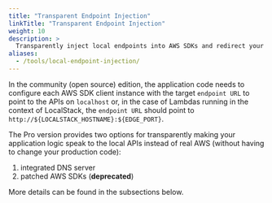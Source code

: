 ```yaml
---
title: "Transparent Endpoint Injection"
linkTitle: "Transparent Endpoint Injection"
weight: 10
description: >
  Transparently inject local endpoints into AWS SDKs and redirect your AWS calls to LocalStack
aliases:
  - /tools/local-endpoint-injection/
---
```


In the community (open source) edition, the application code needs to configure each AWS SDK client instance with the target `endpoint URL` to point to the APIs on `localhost` or, in the case of Lambdas running in the context of LocalStack, the `endpoint URL` should point to `http://${LOCALSTACK_HOSTNAME}:${EDGE_PORT}`.

The Pro version provides two options for transparently making your application logic speak to the local APIs instead of real AWS (without having to change your production code):
1. integrated DNS server
2. patched AWS SDKs (**deprecated**)

More details can be found in the subsections below.
